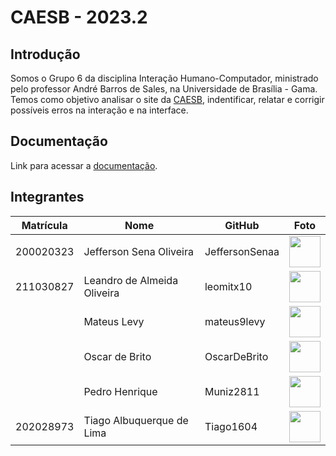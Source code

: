 # CAESB - 2023.2

## Introdução
Somos o Grupo 6 da disciplina Interação Humano-Computador, ministrado pelo professor André Barros de Sales, na Universidade de Brasília - Gama. Temos como objetivo analisar o site da [CAESB](https://www.caesb.df.gov.br), indentificar, relatar e corrigir possíveis erros na interação e na interface.

## Documentação
Link para acessar a <a href="https://interacao-humano-computador.github.io/2023.2-Caesb/" target=_blank>documentação</a>.


## Integrantes
| Matrícula | Nome                            | GitHub |                                                       Foto                                                       |
| :-------: | ------------------------------- | -------------- | :------------------------------------------------------------------------------------------------------------: |
| 200020323 | Jefferson Sena Oliveira   | JeffersonSenaa |  [<img src="https://avatars.githubusercontent.com/u/73854228?v=4" width=50>](https://github.com/JeffersonSenaa)  |
| 211030827| Leandro de Almeida Oliveira | leomitx10 | [<img src="https://avatars.githubusercontent.com/u/90487905?v=4" width=50>](https://github.com/leomitx10) |
| | Mateus Levy | mateus9levy |   [<img src="https://avatars.githubusercontent.com/u/70410544?v=4" width=50>](https://github.com/mateus9levy)   |
| | Oscar de Brito | OscarDeBrito | [<img src="https://avatars.githubusercontent.com/u/98489703?v=4" width=50>](https://github.com/OscarDeBrito) |
| | Pedro Henrique | Muniz2811 |  [<img src="https://avatars.githubusercontent.com/u/106991930?v=4" width=50>](https://github.com/Muniz2811)  |
| 202028973 | Tiago Albuquerque de Lima | Tiago1604 |  [<img src="https://avatars.githubusercontent.com/u/98188815?v=4" width=50>](https://github.com/Tiago1604)  |

